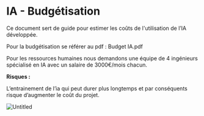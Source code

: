 # IA - Budgétisation

Ce document sert de guide pour estimer les coûts de l'utilisation de l’IA développée.

Pour la budgétisation se référer au pdf : Budget IA.pdf

Pour les ressources humaines nous demandons une équipe de 4 ingénieurs spécialisé en IA avec un salaire de 3000€/mois chacun. 

**Risques :** 

L’entrainement de l’ia qui peut durer plus longtemps et par conséquents risque d’augmenter le coût du projet.

![Untitled](IA%20-%20Budgétisation/Untitled.png)